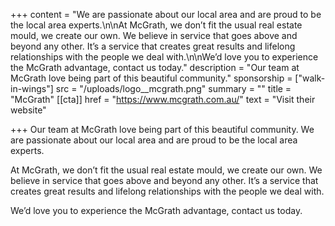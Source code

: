 +++
content = "We are passionate about our local area and are proud to be the local area experts.\n\nAt McGrath, we don’t fit the usual real estate mould, we create our own. We believe in service that goes above and beyond any other. It’s a service that creates great results and lifelong relationships with the people we deal with.\n\nWe’d love you to experience the McGrath advantage, contact us today."
description = "Our team at McGrath love being part of this beautiful community."
sponsorship = ["walk-in-wings"]
src = "/uploads/logo__mcgrath.png"
summary = ""
title = "McGrath"
[[cta]]
href = "https://www.mcgrath.com.au/"
text = "Visit their website"

+++
Our team at McGrath love being part of this beautiful community. We are passionate about our local area and are proud to be the local area experts.

At McGrath, we don’t fit the usual real estate mould, we create our own. We believe in service that goes above and beyond any other. It’s a service that creates great results and lifelong relationships with the people we deal with.

We’d love you to experience the McGrath advantage, contact us today.